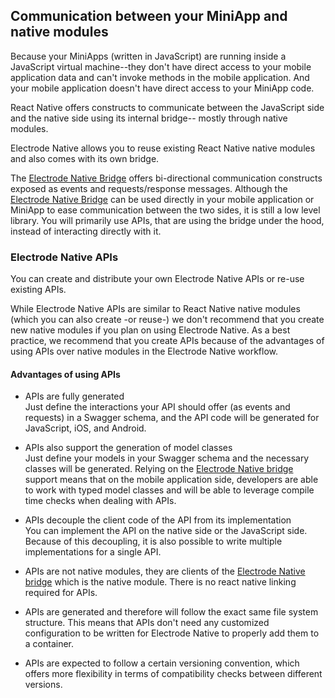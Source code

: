 ## Communication between your MiniApp and native modules

Because your MiniApps (written in JavaScript) are running inside a JavaScript virtual machine--they don't have direct access to your mobile application data and can't invoke methods in the mobile application. And your mobile application doesn't have direct access to your MiniApp code.

React Native offers constructs to communicate between the JavaScript side and the native side using its internal bridge-- mostly through native modules.

Electrode Native allows you to reuse existing React Native native modules and also comes with its own bridge.

The [Electrode Native Bridge] offers bi-directional communication constructs exposed as events and requests/response messages. Although the [Electrode Native Bridge] can be used directly in your mobile application or MiniApp to ease communication between the two sides, it is still a low level library. You will primarily use APIs, that are using the bridge under the hood, instead of interacting directly with it.

### Electrode Native APIs

You can create and distribute your own Electrode Native APIs or re-use existing APIs.

While Electrode Native APIs are similar to React Native native modules (which you can also create -or reuse-) we don't recommend that you create new native modules if you plan on using Electrode Native. As a best practice, we recommend that you create APIs because of the advantages of using APIs over native modules in the Electrode Native workflow.

#### Advantages of using APIs

- APIs are fully generated  
  Just define the interactions your API should offer (as events and requests) in a Swagger schema, and the API code will be generated for JavaScript, iOS, and Android.

- APIs also support the generation of model classes  
  Just define your models in your Swagger schema and the necessary classes will be generated. Relying on the [Electrode Native bridge] support means that on the mobile application side, developers are able to work with typed model classes and will be able to leverage compile time checks when dealing with APIs.

- APIs decouple the client code of the API from its implementation  
  You can implement the API on the native side or the JavaScript side. Because of this decoupling, it is also possible to write multiple implementations for a single API.

- APIs are not native modules, they are clients of the [Electrode Native bridge] which is the native module. There is no react native linking required for APIs.

- APIs are generated and therefore will follow the exact same file system structure. This means that APIs don't need any customized configuration to be written for Electrode Native to properly add them to a container.

- APIs are expected to follow a certain versioning convention, which offers more flexibility in terms of compatibility checks between different versions.

[electrode native bridge]: https://github.com/electrode-io/react-native-electrode-bridge
